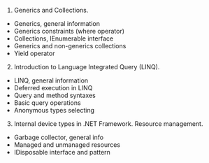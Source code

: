 1.	Generics and Collections.
-	Generics, general information
-	Generics constraints (where operator) 
-	Collections, IEnumerable interface
-	Generics and non-generics collections 
-	Yield operator
2.	Introduction to Language Integrated Query (LINQ).
-	LINQ, general information
-	Deferred execution in LINQ
-	Query and method syntaxes
-	Basic query operations
-	Anonymous types selecting  
3.	Internal device types in .NET Framework. Resource management.
-	Garbage collector, general info
-	Managed and unmanaged resources
-	IDisposable  interface and pattern
